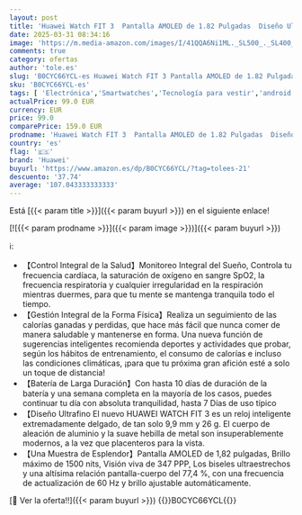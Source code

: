 ```yaml
---
layout: post
title: 'Huawei Watch FIT 3  Pantalla AMOLED de 1.82 Pulgadas  Diseño Ultrafino  Llamadas por Bluetooth  hasta 10 días de batería  Compatible con Android & iOS  Rosa'
date: 2025-03-31 08:34:16
image: 'https://m.media-amazon.com/images/I/41QQA6Ni1ML._SL500_._SL400_.jpg'
comments: true
category: ofertas
author: 'tole.es'
slug: 'B0CYC66YCL-es Huawei Watch FIT 3 Pantalla AMOLED de 1.82 Pulgadas Diseño...'
sku: 'B0CYC66YCL-es'
tags: [ 'Electrónica','Smartwatches','Tecnología para vestir','android','huawei','🇪🇸', ]
actualPrice: 99.0 EUR
currency: EUR
price: 99.0
comparePrice: 159.0 EUR
prodname: 'Huawei Watch FIT 3  Pantalla AMOLED de 1.82 Pulgadas  Diseño Ultrafino  Llamadas por Bluetooth  hasta 10 días de batería  Compatible con Android & iOS  Rosa'
country: 'es'
flag: '🇪🇸'
brand: 'Huawei'
buyurl: 'https://www.amazon.es/dp/B0CYC66YCL/?tag=tolees-21'
descuento: '37.74'
average: '107.043333333333'
---
```


Está [{{< param title >}}]({{< param buyurl >}}) en el siguiente enlace!

[![{{< param prodname >}}]({{< param image >}})]({{< param buyurl >}})

ℹ️:

- 【Control Integral de la Salud】Monitoreo Integral del Sueño, Controla tu frecuencia cardíaca, la saturación de oxígeno en sangre SpO2, la frecuencia respiratoria y cualquier irregularidad en la respiración mientras duermes, para que tu mente se mantenga tranquila todo el tiempo.
- 【Gestión Integral de la Forma Física】Realiza un seguimiento de las calorías ganadas y perdidas, que hace más fácil que nunca comer de manera saludable y mantenerse en forma. Una nueva función de sugerencias inteligentes recomienda deportes y actividades que probar, según los hábitos de entrenamiento, el consumo de calorías e incluso las condiciones climáticas, ¡para que tu próxima gran afición esté a solo un toque de distancia!
- 【Batería de Larga Duración】Con hasta 10 días de duración de la batería y una semana completa en la mayoría de los casos, puedes continuar tu día con absoluta tranquilidad, hasta 7 Días de uso típico
- 【Diseño Ultrafino El nuevo HUAWEI WATCH FIT 3 es un reloj inteligente extremadamente delgado, de tan solo 9,9 mm y 26 g. El cuerpo de aleación de aluminio y la suave hebilla de metal son insuperablemente modernos, a la vez que placenteros para la vista.
- 【Una Muestra de Esplendor】Pantalla AMOLED de 1,82 pulgadas, Brillo máximo de 1500 nits, Visión viva de 347 PPP, Los biseles ultraestrechos y una altísima relación pantalla-cuerpo del 77,4 %, con una frecuencia de actualización de 60 Hz y brillo ajustable automáticamente.

[🛒 Ver la oferta!!]({{< param buyurl >}})
{{<world>}}B0CYC66YCL{{</world>}}

